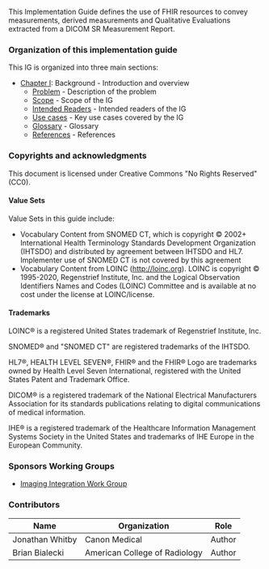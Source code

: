 This Implementation Guide defines the use of FHIR resources to convey measurements, derived measurements and  Qualitative Evaluations extracted from a DICOM SR Measurement Report.

### Organization of this implementation guide

This IG is organized into three main sections:

* [Chapter I](background.html): Background - Introduction and overview
    * [Problem](background.html#problem) - Description of the problem
    * [Scope](background.html#scope) - Scope of the IG
    * [Intended Readers](background.html#readers) - Intended readers of the IG
    * [Use cases](background.html#use-cases) - Key use cases covered by the IG
    * [Glossary](background.html#glossary) - Glossary
    * [References](background.html#references) - References

[comment]: <> (* [Chapter II]&#40;architecture.html&#41;: Architecture & Implementation)

[comment]: <> (    * [Profiles & Extensions]&#40;architecture.html#profiles&#41; - FHIR Profiles and extensions defined in the IG)

[comment]: <> (      * [Resources]&#40;architecture.html#resources&#41; - FHIR Resource Profiles)

[comment]: <> (        * [Observation]&#40;architcture.html#observation&#41; - Observation)

[comment]: <> (        * [ImagingSelection]&#40;architcture.html#imagingselection&#41; - ImagingSelection)

[comment]: <> (        * [Device]&#40;architcture.html#device&#41; - Device)

[comment]: <> (        * [BodySite]&#40;architcture.html#bodysite&#41; - BodySite)

[comment]: <> (      * [Data Types]&#40;architcture.html#datatypes&#41; - FHIR Data Type Profiles)

[comment]: <> (      * [Extensions]&#40;architecture.html#extensions&#41; - FHIR Extensions)

[comment]: <> (      * [Profile Relationships]&#40;architecture.html#relationships&#41; - Relationships between profiled FHIR resources and other standards)

[comment]: <> (        * [DICOM SR Basics]&#40;architecture.html#dicom-sr&#41; - Overview of DICOM SR and terminology)

[comment]: <> (        * [Relationship to DICOM SR TID 1500 Measurement Report]&#40;architecture.html#tid-1500&#41; - Mapping of content from DICOM SR Measurement Report)

[comment]: <> (          * [Imaging Measurement Group Relationship]&#40;architecture.html#imaging-measurement-group&#41; - Mapping of imaging measurement groups)

[comment]: <> (          * [Derived Imaging Measurements Relationship]&#40;architecture.html#derived-imaging-measurement&#41; - Mapping of derived imaging measurements)

[comment]: <> (          * [Imaging Qualitative Evaluations Relationship]&#40;architecture.html#imaging-qualitative-evalutation&#41; - Mapping of imaging qualitative evaluations)

[comment]: <> (        * [Device Relationship]&#40;architecture.html#relationship-device&#41; - Mapping of devices from a DICOM SR Measurement Report)

[comment]: <> (    * [Actors]&#40;architecture.html#actors&#41; - Actors participating in the IG)

[comment]: <> (    * [Terminology]&#40;architecture.html#terminology&#41; - Value Sets defined and used)

[comment]: <> (    * [Security Consideration]&#40;architecture.html#sec&#41; - Security aspects to be taken in consideration)

[comment]: <> (* [Chapter III]&#40;mapping.html&#41;: Measurement Report Processing Mapping)

[comment]: <> (    * [DICOM SR Measurement Report Instance Mapping]&#40;mapping.html#sr_instance&#41;)

[comment]: <> (    * [DICOM SR Document Mapping]&#40;mapping.html#sr_document&#41;)

[comment]: <> (    * [Imaging Measurements Container Mapping]&#40;mapping.html#imaging_measurements_container&#41;)

[comment]: <> (    * [Imaging Measurement Group Mapping]&#40;mapping.html#sr_iimaging_measurement_groupnstance&#41;)

[comment]: <> (* [Chapter IV]&#40;testing.html&#41;: Testing & Conformance)

[comment]: <> (    * [Test Plan]&#40;testing.html#testplan&#41; - Test plans for the different actors)

[comment]: <> (    * [Test Data]&#40;testing.html#testdata&#41; - Test data that can be used)

[comment]: <> (    * [Resources Samples]&#40;testing.html#samples&#41; - Samples of resources profiled following this IG)

### Copyrights and acknowledgments

This document is licensed under Creative Commons "No Rights Reserved" (CC0).

#### Value Sets
Value Sets in this guide include:

* Vocabulary Content from SNOMED CT, which is copyright © 2002+ International Health Terminology Standards Development Organization (IHTSDO) and distributed by agreement between IHTSDO and HL7. Implementer use of SNOMED CT is not covered by this agreement
* Vocabulary Content from LOINC (http://loinc.org). LOINC is copyright © 1995-2020, Regenstrief Institute, Inc. and the Logical Observation Identifiers Names and Codes (LOINC) Committee and is available at no cost under the license at LOINC/license.

#### Trademarks
LOINC® is a registered United States trademark of Regenstrief Institute, Inc.

SNOMED® and "SNOMED CT" are registered trademarks of the IHTSDO.

HL7®, HEALTH LEVEL SEVEN®, FHIR® and the FHIR® Logo are trademarks owned by Health Level Seven International, registered with the United States Patent and Trademark Office.

DICOM® is a registered trademark of the National Electrical Manufacturers Association for its standards publications relating to digital communications of medical information.

IHE® is a registered trademark of the Healthcare Information Management Systems Society in the United States and trademarks of IHE Europe in the European Community.


### Sponsors Working Groups
* [Imaging Integration Work Group](http://www.hl7.org/Special/committees/imagemgt/index.cfm)

### Contributors

| Name        |      Organization       |  Role |
|--------------------------|-----------------------|--------------|
| Jonathan Whitby | Canon Medical | Author |
| Brian Bialecki | American College of Radiology | Author |
